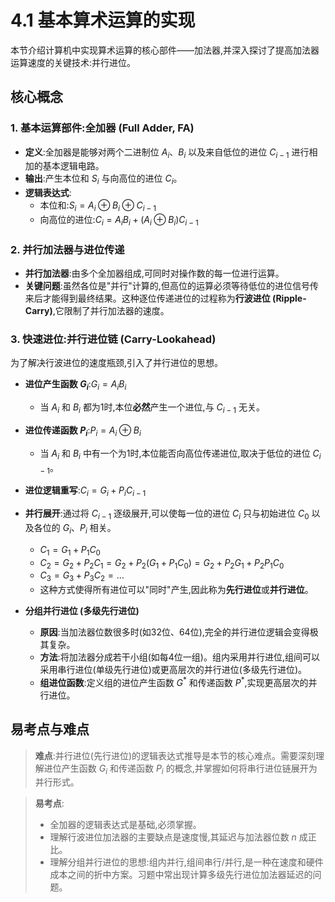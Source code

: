 # 4.1 基本算术运算的实现

本节介绍计算机中实现算术运算的核心部件——加法器,并深入探讨了提高加法器运算速度的关键技术:并行进位。

## 核心概念

### 1. 基本运算部件:全加器 (Full Adder, FA)

*   **定义**:全加器是能够对两个二进制位 $A_i$、$B_i$ 以及来自低位的进位 $C_{i-1}$ 进行相加的基本逻辑电路。
*   **输出**:产生本位和 $S_i$ 与向高位的进位 $C_i$。
*   **逻辑表达式**:
    *   本位和:$S_i = A_i \oplus B_i \oplus C_{i-1}$
    *   向高位的进位:$C_i = A_i B_i + (A_i \oplus B_i) C_{i-1}$

### 2. 并行加法器与进位传递

*   **并行加法器**:由多个全加器组成,可同时对操作数的每一位进行运算。
*   **关键问题**:虽然各位是"并行"计算的,但高位的运算必须等待低位的进位信号传来后才能得到最终结果。这种逐位传递进位的过程称为**行波进位 (Ripple-Carry)**,它限制了并行加法器的速度。

### 3. 快速进位:并行进位链 (Carry-Lookahead)

为了解决行波进位的速度瓶颈,引入了并行进位的思想。

*   **进位产生函数 $G_i$**:$G_i = A_i B_i$
    *   当 $A_i$ 和 $B_i$ 都为1时,本位**必然**产生一个进位,与 $C_{i-1}$ 无关。
*   **进位传递函数 $P_i$**:$P_i = A_i \oplus B_i$
    *   当 $A_i$ 和 $B_i$ 中有一个为1时,本位能否向高位传递进位,取决于低位的进位 $C_{i-1}$。
*   **进位逻辑重写**:$C_i = G_i + P_i C_{i-1}$
*   **并行展开**:通过将 $C_{i-1}$ 逐级展开,可以使每一位的进位 $C_i$ 只与初始进位 $C_0$ 以及各位的 $G_i$、$P_i$ 相关。
    *   $C_1 = G_1 + P_1 C_0$
    *   $C_2 = G_2 + P_2 C_1 = G_2 + P_2(G_1 + P_1 C_0) = G_2 + P_2 G_1 + P_2 P_1 C_0$
    *   $C_3 = G_3 + P_3 C_2 = \dots$
    *   这种方式使得所有进位可以"同时"产生,因此称为**先行进位**或**并行进位**。

*   **分组并行进位 (多级先行进位)**
    *   **原因**:当加法器位数很多时(如32位、64位),完全的并行进位逻辑会变得极其复杂。
    *   **方法**:将加法器分成若干小组(如每4位一组)。组内采用并行进位,组间可以采用串行进位(单级先行进位)或更高层次的并行进位(多级先行进位)。
    *   **组进位函数**:定义组的进位产生函数 $G^*$ 和传递函数 $P^*$,实现更高层次的并行进位。

## 易考点与难点

> **难点**:并行进位(先行进位)的逻辑表达式推导是本节的核心难点。需要深刻理解进位产生函数 $G_i$ 和传递函数 $P_i$ 的概念,并掌握如何将串行进位链展开为并行形式。

> **易考点**:
> *   全加器的逻辑表达式是基础,必须掌握。
> *   理解行波进位加法器的主要缺点是速度慢,其延迟与加法器位数 $n$ 成正比。
> *   理解分组并行进位的思想:组内并行,组间串行/并行,是一种在速度和硬件成本之间的折中方案。习题中常出现计算多级先行进位加法器延迟的问题。
